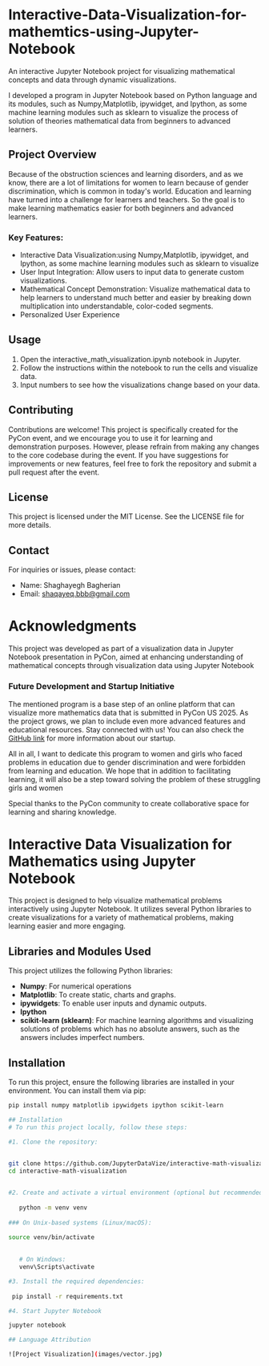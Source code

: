 # Interactive-Data-Visualization-for-mathemtics-using-Jupyter-Notebook
An interactive Jupyter Notebook project for visualizing mathematical concepts and data through dynamic visualizations.

I developed a program in Jupyter Notebook based on Python language and its modules, such as Numpy,Matplotlib, ipywidget, and Ipython, as some machine learning modules such as sklearn to visualize the process of solution of theories mathematical data from beginners to advanced learners.
## Project Overview
Because of the obstruction sciences and learning disorders, and as we know, there are a lot of limitations for women to learn because of gender discrimination, which is common in today's world. Education and learning have turned into a challenge for learners and teachers.
So the goal is to make learning mathematics easier for both beginners and advanced learners.
### Key Features:
- Interactive Data Visualization:using Numpy,Matplotlib, ipywidget, and Ipython, as some machine learning modules such as sklearn to visualize
- User Input Integration: Allow users to input data to generate custom visualizations.
- Mathematical Concept Demonstration: Visualize mathematical data to help learners to understand much better and easier by breaking down multiplication into understandable, color-coded segments.
- Personalized User Experience


## Usage
1. Open the interactive_math_visualization.ipynb notebook in Jupyter.
2. Follow the instructions within the notebook to run the cells and visualize data.
3. Input numbers to see how the visualizations change based on your data.

## Contributing
Contributions are welcome! This project is specifically created for the PyCon event, and we encourage you to use it for learning and demonstration purposes. However, please refrain from making any changes to the core codebase during the event. If you have suggestions for improvements or new features, feel free to fork the repository and submit a pull request after the event.

## License
This project is licensed under the MIT License. See the LICENSE file for more details.

## Contact
For inquiries or issues, please contact:
- Name: Shaghayegh Bagherian
- Email: shaqayeq.bbb@gmail.com
  
# Acknowledgments
This project was developed as part of a visualization data in Jupyter Notebook presentation in PyCon, aimed at enhancing understanding of mathematical concepts through visualization data using Jupyter Notebook

### Future Development and Startup Initiative
The mentioned program is a base step of an online platform that can visualize more mathematics data that is submitted in PyCon US 2025. As the project grows, we plan to include even more advanced features and educational resources. Stay connected with us! You can also check the [GitHub link](https://github.com/VizAI-platform/Visualization-Of-Mathematic) for more information about our startup.

All in all, I want to dedicate this program to women and girls who faced problems in education due to gender discrimination and were forbidden from learning and education. We hope that in addition to facilitating learning, it will also be a step toward solving the problem of these struggling girls and women

Special thanks to the PyCon community to create collaborative space for learning and sharing knowledge.



# Interactive Data Visualization for Mathematics using Jupyter Notebook

This project is designed to help visualize mathematical problems interactively using Jupyter Notebook. It utilizes several Python libraries to create visualizations for a variety of mathematical problems, making learning easier and more engaging.

## Libraries and Modules Used

This project utilizes the following Python libraries:

- **Numpy**: For numerical operations
- **Matplotlib**: To create static, charts and graphs.
- **ipywidgets**: To enable user inputs and dynamic outputs.
- **Ipython**
- **scikit-learn (sklearn)**: For machine learning algorithms and visualizing solutions of problems which has no absolute answers, such as the answers includes imperfect numbers.

## Installation

To run this project, ensure the following libraries are installed in your environment. You can install them via pip:

```bash
pip install numpy matplotlib ipywidgets ipython scikit-learn

## Installation
# To run this project locally, follow these steps:

#1. Clone the repository:
 

git clone https://github.com/JupyterDataVize/interactive-math-visualization.git
cd interactive-math-visualization


#2. Create and activate a virtual environment (optional but recommended):
   
   python -m venv venv 
   
### On Unix-based systems (Linux/macOS):

source venv/bin/activate
 
   
   # On Windows:
   venv\Scripts\activate

#3. Install the required dependencies:
   
 pip install -r requirements.txt

#4. Start Jupyter Notebook

jupyter notebook

## Language Attribution

![Project Visualization](images/vector.jpg)





   
   

